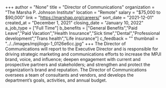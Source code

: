 +++
author = "None"
title = "Director of Communications"
organization = "The Marsha P. Johnson Institute"
location = "Remote"
salary = "$75,000 to $90,000"
link = "https://marshap.org/careers/"
sort_date = "2021-12-01"
created_at = "December 1, 2021"
closing_date = "January 10, 2022"
a_job_type = ["Full Time"]
b_benefits = ["General Benefits","Paid Leave","Paid Vacation","Health Insurance","Sick time","Dental","Professional development","Trans health","Life insurance"]
c_feedback = ""
thumbnail = "../../images/mpjilogo-1_0126e6cc.jpg"
+++
The Director of Communications will report to the Executive Director and is responsible for driving strategic marketing and communications efforts to increase the MPJI brand, voice, and influence; deepen engagement with current and prospective partners and stakeholders; and strengthen and protect the organization’s brand and reputation. The Director of Communications oversees a team of consultants and vendors, and develops the department’s goals, activities, and annual budget.